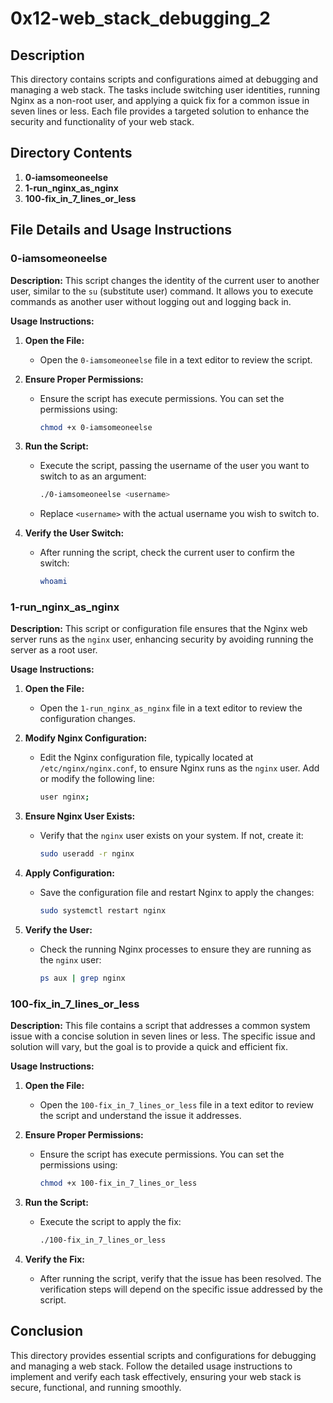 # 0x12-web_stack_debugging_2

## Description

This directory contains scripts and configurations aimed at debugging and managing a web stack. The tasks include switching user identities, running Nginx as a non-root user, and applying a quick fix for a common issue in seven lines or less. Each file provides a targeted solution to enhance the security and functionality of your web stack.

## Directory Contents

1. **0-iamsomeoneelse**
2. **1-run_nginx_as_nginx**
3. **100-fix_in_7_lines_or_less**

## File Details and Usage Instructions

### 0-iamsomeoneelse

**Description:**
This script changes the identity of the current user to another user, similar to the `su` (substitute user) command. It allows you to execute commands as another user without logging out and logging back in.

**Usage Instructions:**

1. **Open the File:**
   - Open the `0-iamsomeoneelse` file in a text editor to review the script.

2. **Ensure Proper Permissions:**
   - Ensure the script has execute permissions. You can set the permissions using:
     ```sh
     chmod +x 0-iamsomeoneelse
     ```

3. **Run the Script:**
   - Execute the script, passing the username of the user you want to switch to as an argument:
     ```sh
     ./0-iamsomeoneelse <username>
     ```
   - Replace `<username>` with the actual username you wish to switch to.

4. **Verify the User Switch:**
   - After running the script, check the current user to confirm the switch:
     ```sh
     whoami
     ```

### 1-run_nginx_as_nginx

**Description:**
This script or configuration file ensures that the Nginx web server runs as the `nginx` user, enhancing security by avoiding running the server as a root user.

**Usage Instructions:**

1. **Open the File:**
   - Open the `1-run_nginx_as_nginx` file in a text editor to review the configuration changes.

2. **Modify Nginx Configuration:**
   - Edit the Nginx configuration file, typically located at `/etc/nginx/nginx.conf`, to ensure Nginx runs as the `nginx` user. Add or modify the following line:
     ```sh
     user nginx;
     ```

3. **Ensure Nginx User Exists:**
   - Verify that the `nginx` user exists on your system. If not, create it:
     ```sh
     sudo useradd -r nginx
     ```

4. **Apply Configuration:**
   - Save the configuration file and restart Nginx to apply the changes:
     ```sh
     sudo systemctl restart nginx
     ```

5. **Verify the User:**
   - Check the running Nginx processes to ensure they are running as the `nginx` user:
     ```sh
     ps aux | grep nginx
     ```

### 100-fix_in_7_lines_or_less

**Description:**
This file contains a script that addresses a common system issue with a concise solution in seven lines or less. The specific issue and solution will vary, but the goal is to provide a quick and efficient fix.

**Usage Instructions:**

1. **Open the File:**
   - Open the `100-fix_in_7_lines_or_less` file in a text editor to review the script and understand the issue it addresses.

2. **Ensure Proper Permissions:**
   - Ensure the script has execute permissions. You can set the permissions using:
     ```sh
     chmod +x 100-fix_in_7_lines_or_less
     ```

3. **Run the Script:**
   - Execute the script to apply the fix:
     ```sh
     ./100-fix_in_7_lines_or_less
     ```

4. **Verify the Fix:**
   - After running the script, verify that the issue has been resolved. The verification steps will depend on the specific issue addressed by the script.

## Conclusion

This directory provides essential scripts and configurations for debugging and managing a web stack. Follow the detailed usage instructions to implement and verify each task effectively, ensuring your web stack is secure, functional, and running smoothly.
